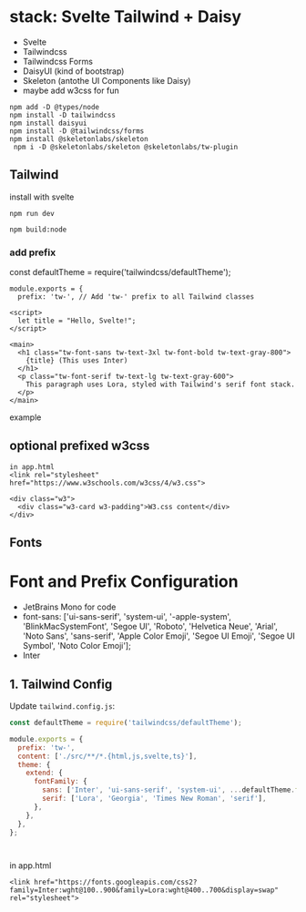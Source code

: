 # stack:   Svelte Tailwind + Daisy
- Svelte
- Tailwindcss
- Tailwindcss Forms
- DaisyUI  (kind of bootstrap)
- Skeleton (antothe UI Components like Daisy)
- maybe add w3css for fun

```
npm add -D @types/node
npm install -D tailwindcss
npm install daisyui
npm install -D @tailwindcss/forms
npm install @skeletonlabs/skeleton
 npm i -D @skeletonlabs/skeleton @skeletonlabs/tw-plugin

```

## Tailwind

install with svelte

```
npm run dev

npm build:node
```

### add prefix

const defaultTheme = require('tailwindcss/defaultTheme');
```
module.exports = {
  prefix: 'tw-', // Add 'tw-' prefix to all Tailwind classes

```

```
<script>
  let title = "Hello, Svelte!";
</script>

<main>
  <h1 class="tw-font-sans tw-text-3xl tw-font-bold tw-text-gray-800">
    {title} (This uses Inter)
  </h1>
  <p class="tw-font-serif tw-text-lg tw-text-gray-600">
    This paragraph uses Lora, styled with Tailwind's serif font stack.
  </p>
</main>
```

example
## optional prefixed w3css
```
in app.html
<link rel="stylesheet" href="https://www.w3schools.com/w3css/4/w3.css">
```

```
<div class="w3">
  <div class="w3-card w3-padding">W3.css content</div>
</div>

```

## Fonts
# Font and Prefix Configuration
 - JetBrains Mono  for code
 - font-sans: ['ui-sans-serif', 'system-ui', '-apple-system', 'BlinkMacSystemFont', 'Segoe UI', 'Roboto', 'Helvetica Neue', 'Arial', 'Noto Sans', 'sans-serif', 'Apple Color Emoji', 'Segoe UI Emoji', 'Segoe UI Symbol', 'Noto Color Emoji'];
 - Inter  
## 1. Tailwind Config
Update `tailwind.config.js`:
```javascript
const defaultTheme = require('tailwindcss/defaultTheme');

module.exports = {
  prefix: 'tw-',
  content: ['./src/**/*.{html,js,svelte,ts}'],
  theme: {
    extend: {
      fontFamily: {
        sans: ['Inter', 'ui-sans-serif', 'system-ui', ...defaultTheme.fontFamily.sans],
        serif: ['Lora', 'Georgia', 'Times New Roman', 'serif'],
      },
    },
  },
};




```
in app.html
```
<link href="https://fonts.googleapis.com/css2?family=Inter:wght@100..900&family=Lora:wght@400..700&display=swap" rel="stylesheet">

```
